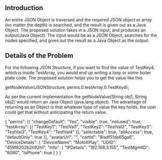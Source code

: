 Introduction
------------

An entire JSON Object is traversed and the required JSON object or array (no matter the depth) is searched, and the result is given out as a Java Object. The proposed solution takes in a JSON input, and produces an output(Java Object). The input would be as a JSON Object, searches for the nodes specified, and gives out the result as a Java Object as the output.

Details of the Problem
----------------------

For the following JSON Structure, if you want to find the value of TestKey4, which is inside TestArray, you would end up writing a loop or some boiler plate code. The proposed solution helps you to get the value like this

getNodeValue(JSONStructure, perms.0.testArray.0.TestKey4);

As per the current implementation the getNodeValue(String obj1, String obj2) would return an Java Object (java.lang.object). The advantage of returning as an Object is that whatever type of value the key holds, the user could get that without anticipating the return value.

{
	"perms": [{
		"changeDefault": "Yes",
		"visible": true,
		"notused": true,
		"testArray": [{
			"TestKey1": "TestVal1",
			"TestKey2": "TestVal2",
			"TestKey3": "TestVal3",
			"TestKey4": "TestVal4"
		}],
		"selectable": true,
		"allAccess": true,
		"defaultOnly": true
	}],
	"avatarUrl": "",
	"cartId": "8ladf51ds65ga6",
	"DeviceDetails": {
		"DeviceName": "MotoXPlay",
		"UDID": "459f8202b2n92h1",
		"Info": {
			"IPDetails": "192.168.3.155",
			"TestMgmtID": "8080",
			"IsPhone": true
		}
	}
}
